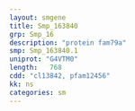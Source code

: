 ```yaml
---
layout: smgene
title: Smp_163840
grp: Smp_16
description: "protein fam79a"
smp: Smp_163840.1
uniprot: "G4VTM0"
length:   768
cdd: "cl13842, pfam12456"
kk: ns
categories: sm
---
```

